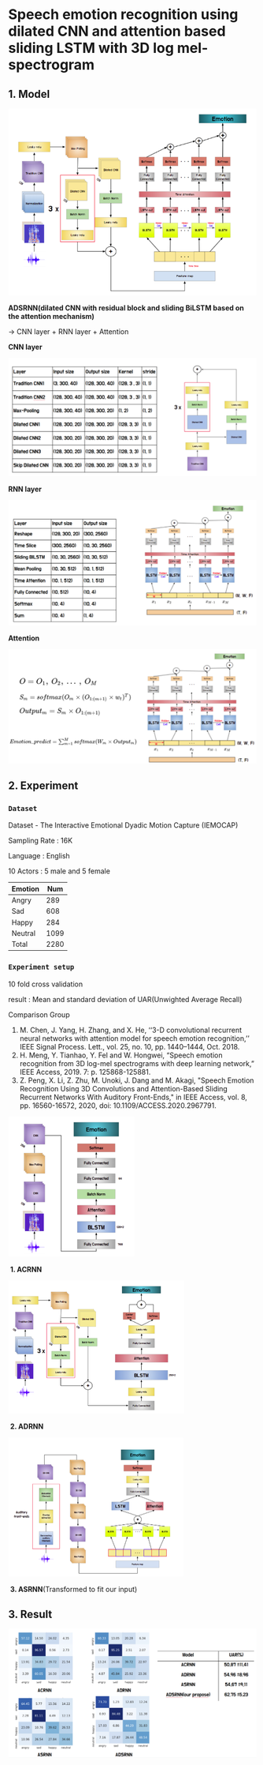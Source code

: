 # Speech emotion recognition using dilated CNN and attention based sliding LSTM with 3D log mel-spectrogram



## 1. Model



<img src="./img/mymodel.png" style="zoom:80%;" />

**ADSRNN(dilated CNN with residual block and sliding BiLSTM based on the attention mechanism)**

-> CNN layer + RNN layer + Attention



**CNN layer**

<img src="./img/CNNlayer.png" style="zoom:80%;" />

**RNN layer**

<img src="./img/RNNlayer.png" style="zoom:80%;" />



**Attention**

<img src="./img/attention.png" style="zoom:80%;" />





## 2. Experiment



### `Dataset`

Dataset - The Interactive Emotional Dyadic Motion Capture (IEMOCAP)

Sampling Rate : 16K

Language : English

10 Actors : 5 male and 5 female

| Emotion | Num  |
| ------- | ---- |
| Angry   | 289  |
| Sad     | 608  |
| Happy   | 284  |
| Neutral | 1099 |
| Total   | 2280 |



### `Experiment setup`

10 fold cross validation

result : Mean and standard deviation of UAR(Unwighted Average Recall) 



Comparison Group

1. M. Chen, J. Yang, H. Zhang, and X. He, ‘‘3-D convolutional recurrent neural networks with attention model for speech emotion recognition,’’ IEEE Signal Process. Lett., vol. 25, no. 10, pp. 1440–1444, Oct. 2018.
2. H. Meng, Y. Tianhao, Y. Fel and W. Hongwei, “Speech emotion recognition from 3D log-mel spectrograms with deep learning network,” IEEE Access, 2019. 7: p. 125868-125881. 
3. Z. Peng, X. Li, Z. Zhu, M. Unoki, J. Dang and M. Akagi, "Speech Emotion Recognition Using 3D Convolutions and Attention-Based Sliding Recurrent Networks With Auditory Front-Ends," in IEEE Access, vol. 8, pp. 16560-16572, 2020, doi: 10.1109/ACCESS.2020.2967791.





<img src="./img/ACRNN.png" style="zoom:50%;" />

​																					**1. ACRNN**



<img src="./img/ADRNN.png" style="zoom:50%;" />



​																					**2. ADRNN**



<img src="./img/ASRNN.png" style="zoom:50%;" />



​																					**3. ASRNN**(Transformed to fit our input)





## 3. Result



<img src="./img/Result.png" style="zoom:100%;" />



